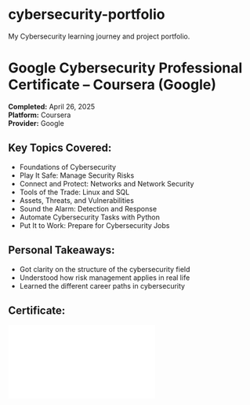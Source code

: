 # cybersecurity-portfolio
My Cybersecurity learning journey and project portfolio.
# Google Cybersecurity Professional Certificate – Coursera (Google)

**Completed:** April 26, 2025  
**Platform:** Coursera  
**Provider:** Google  

## Key Topics Covered:
- Foundations of Cybersecurity
- Play It Safe: Manage Security Risks
- Connect and Protect: Networks and Network Security
- Tools of the Trade: Linux and SQL
- Assets, Threats, and Vulnerabilities
- Sound the Alarm: Detection and Response
- Automate Cybersecurity Tasks with Python
- Put It to Work: Prepare for Cybersecurity Jobs

## Personal Takeaways:
- Got clarity on the structure of the cybersecurity field
- Understood how risk management applies in real life
- Learned the different career paths in cybersecurity

## Certificate:
![certificate image](certificates/Google-Cybersecurity-Professional-Certificate.pdf)
